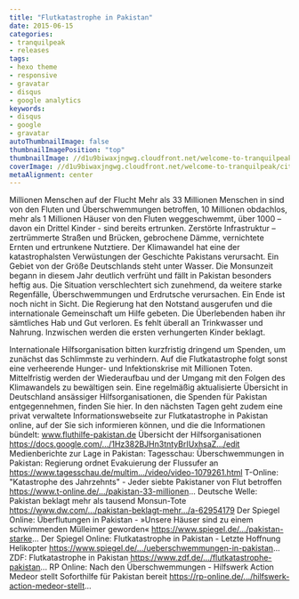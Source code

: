 ```yaml
---
title: "Flutkatastrophe in Pakistan"
date: 2015-06-15
categories:
- tranquilpeak
- releases
tags:
- hexo theme
- responsive
- gravatar
- disqus
- google analytics
keywords:
- disqus
- google
- gravatar
autoThumbnailImage: false
thumbnailImagePosition: "top"
thumbnailImage: //d1u9biwaxjngwg.cloudfront.net/welcome-to-tranquilpeak/city-750.jpg
coverImage: //d1u9biwaxjngwg.cloudfront.net/welcome-to-tranquilpeak/city.jpg
metaAlignment: center
---
```

Millionen Menschen auf der Flucht
Mehr als 33 Millionen Menschen in sind von den Fluten und Überschwemmungen betroffen, 10 Millionen obdachlos, mehr als 1 Millionen Häuser von den Fluten weggeschwemmt, über 1000 – davon ein Drittel Kinder - sind bereits ertrunken. Zerstörte Infrastruktur – zertrümmerte Straßen und Brücken, gebrochene Dämme, vernichtete Ernten und ertrunkene Nutztiere.
Der Klimawandel hat eine der katastrophalsten Verwüstungen der Geschichte Pakistans verursacht. Ein Gebiet von der Größe Deutschlands steht unter Wasser. Die Monsunzeit begann in diesem Jahr deutlich verfrüht und fällt in Pakistan besonders heftig aus. Die Situation verschlechtert sich zunehmend, da weitere starke Regenfälle, Überschwemmungen und Erdrutsche verursachen. Ein Ende ist noch nicht in Sicht. Die Regierung hat den Notstand ausgerufen und die internationale Gemeinschaft um Hilfe gebeten.
Die Überlebenden haben ihr sämtliches Hab und Gut verloren. Es fehlt überall an Trinkwasser und Nahrung. Inzwischen werden die ersten verhungerten Kinder beklagt.
<!--more-->

Internationale Hilfsorganisation bitten kurzfristig dringend um Spenden, um zunächst das Schlimmste zu verhindern. Auf die Flutkatastrophe folgt sonst eine verheerende Hunger- und Infektionskrise mit Millionen Toten. Mittelfristig werden der Wiederaufbau und der Umgang mit den Folgen des Klimawandels zu bewältigen sein.
Eine regelmäßig aktualisierte Übersicht in Deutschland ansässiger Hilfsorganisationen, die Spenden für Pakistan entgegennehmen, finden Sie hier.
In den nächsten Tagen geht zudem eine privat verwaltete Informationswebseite zur Flutkatastrophe in Pakistan online, auf der Sie sich informieren können, und die die Informationen bündelt: www.fluthilfe-pakistan.de
Übersicht der Hilfsorganisationen
https://docs.google.com/.../1Hz382BJHn3tntyBrIUxhsaZ.../edit
Medienberichte zur Lage in Pakistan:
Tagesschau: Überschwemmungen in Pakistan: Regierung ordnet Evakuierung der Flussufer an
https://www.tagesschau.de/multim.../video/video-1079261.html
T-Online: "Katastrophe des Jahrzehnts" - Jeder siebte Pakistaner von Flut betroffen
https://www.t-online.de/.../pakistan-33-millionen...
Deutsche Welle: Pakistan beklagt mehr als tausend Monsun-Tote
https://www.dw.com/.../pakistan-beklagt-mehr.../a-62954179
Der Spiegel Online: Überflutungen in Pakistan - »Unsere Häuser sind zu einem schwimmenden Mülleimer geworden«
https://www.spiegel.de/.../pakistan-starke...
Der Spiegel Online: Flutkatastrophe in Pakistan - Letzte Hoffnung Helikopter
https://www.spiegel.de/.../ueberschwemmungen-in-pakistan...
ZDF: Flutkatastrophe in Pakistan
https://www.zdf.de/.../flutkatastrophe-pakistan...
RP Online: Nach den Überschwemmungen - Hilfswerk Action Medeor stellt Soforthilfe für Pakistan bereit
https://rp-online.de/.../hilfswerk-action-medeor-stellt...

